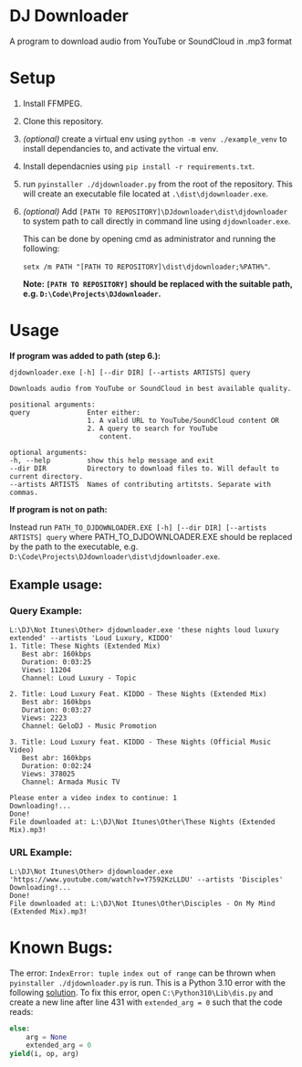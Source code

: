 # DJ Downloader

A program to download audio from YouTube or SoundCloud in .mp3 format

# Setup

1. Install FFMPEG.
2. Clone this repository.
3. *(optional)* create a virtual env using `python -m venv ./example_venv` to install dependancies to, and activate the virtual env.
4. Install dependacnies using `pip install -r requirements.txt`.
5. run `pyinstaller ./djdownloader.py` from the root of the repository. This will create an executable file located at `.\dist\djdownloader.exe`.
6. *(optional)* Add `[PATH TO REPOSITORY]\DJdownloader\dist\djdownloader` to system path to call directly in command line using `djdownloader.exe`.

    This can be done by opening cmd as administrator and running the following: 
    
    `setx /m PATH "[PATH TO REPOSITORY]\dist\djdownloader;%PATH%"`.

    **Note: `[PATH TO REPOSITORY]` should be replaced with the suitable path, e.g. `D:\Code\Projects\DJdownloader`.**

# Usage
**If program was added to path (step 6.):**
```
djdownloader.exe [-h] [--dir DIR] [--artists ARTISTS] query

Downloads audio from YouTube or SoundCloud in best available quality.

positional arguments:
query              Enter either: 
                   1. A valid URL to YouTube/SoundCloud content OR 
                   2. A query to search for YouTube
                      content.

optional arguments:
-h, --help         show this help message and exit
--dir DIR          Directory to download files to. Will default to current directory.
--artists ARTISTS  Names of contributing artitsts. Separate with commas.
```

**If program is not on path:**

Instead run `PATH_TO_DJDOWNLOADER.EXE [-h] [--dir DIR] [--artists ARTISTS] query` 
where PATH_TO_DJDOWNLOADER.EXE should be replaced by the path to the executable, e.g. `D:\Code\Projects\DJdownloader\dist\djdownloader.exe`.

## Example usage:
### Query Example:

```
L:\DJ\Not Itunes\Other> djdownloader.exe 'these nights loud luxury extended' --artists 'Loud Luxury, KIDDO'
1. Title: These Nights (Extended Mix)
   Best abr: 160kbps
   Duration: 0:03:25
   Views: 11204
   Channel: Loud Luxury - Topic

2. Title: Loud Luxury Feat. KIDDO - These Nights (Extended Mix)
   Best abr: 160kbps
   Duration: 0:03:27
   Views: 2223
   Channel: GeloDJ - Music Promotion

3. Title: Loud Luxury feat. KIDDO - These Nights (Official Music Video)
   Best abr: 160kbps
   Duration: 0:02:24
   Views: 378025
   Channel: Armada Music TV

Please enter a video index to continue: 1
Downloading!...
Done!
File downloaded at: L:\DJ\Not Itunes\Other\These Nights (Extended Mix).mp3!
```

### URL Example:
```
L:\DJ\Not Itunes\Other> djdownloader.exe 'https://www.youtube.com/watch?v=Y7592KzLLDU' --artists 'Disciples'
Downloading!...
Done!
File downloaded at: L:\DJ\Not Itunes\Other\Disciples - On My Mind (Extended Mix).mp3!
```

# Known Bugs:
The error: `IndexError: tuple index out of range` can be thrown when `pyinstaller ./djdownloader.py` is run. This is a Python 3.10 error with the following [solution](https://www.example.com).
To fix this error, open `C:\Python310\Lib\dis.py` and create a new line after line 431 with `extended_arg = 0` such that the code reads:

```py
else:
    arg = None
    extended_arg = 0
yield(i, op, arg)
```